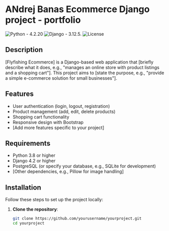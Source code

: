 # ANdrej Banas Ecommerce Django project - portfolio

![Python](https://img.shields.io/badge/python-3.x-blue.svg) - 4.2.20
![Django](https://img.shields.io/badge/django-4.x-green.svg) - 3.12.5.
![License](https://img.shields.io/badge/license-MIT-yellow.svg)

## Description

[Flyfishing Ecommerce] is a Django-based web application that [briefly describe what it does, e.g., "manages an online store with product listings and a shopping cart"]. This project aims to [state the purpose, e.g., "provide a simple e-commerce solution for small businesses"].

## Features

- User authentication (login, logout, registration)
- Product management (add, edit, delete products)
- Shopping cart functionality
- Responsive design with Bootstrap
- [Add more features specific to your project]

## Requirements

- Python 3.8 or higher
- Django 4.2 or higher
- PostgreSQL (or specify your database, e.g., SQLite for development)
- [Other dependencies, e.g., Pillow for image handling]

## Installation

Follow these steps to set up the project locally:

1. **Clone the repository**:
   ```bash
   git clone https://github.com/yourusername/yourproject.git
   cd yourproject
